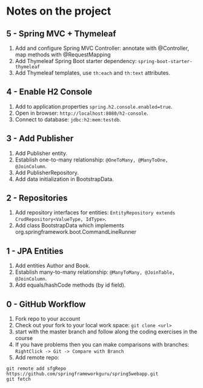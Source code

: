 Notes on the project
====================

5 - Spring MVC + Thymeleaf
--------------------------
1. Add and configure Spring MVC Controller: annotate with @Controller, map methods with @RequestMapping
2. Add Thymeleaf Spring Boot starter dependency: `spring-boot-starter-thymeleaf`
3. Add Thymeleaf templates, use `th:each` and `th:text` attributes.

4 - Enable H2 Console
---------------------
1. Add to application.properties `spring.h2.console.enabled=true`.
2. Open in browser: `http://localhost:8080/h2-console`.
3. Connect to database: `jdbc:h2:mem:testdb`.

3 - Add Publisher
-----------------
1. Add Publisher entity.
2. Establish one-to-many relationship: `@OneToMany, @ManyToOne, @JoinColumn`.
3. Add PublisherRepository.
4. Add data initialization in BootstrapData.

2 - Repositories
----------------
1. Add repository interfaces for entities: `EntityRepository extends CrudRepository<ValueType, IdType>`. 
2. Add class BootstrapData which implements org.springframework.boot.CommandLineRunner

1 - JPA Entities
----------------
1. Add entities Author and Book.
2. Establish many-to-many relationship: `@ManyToMany, @JoinTable, @JoinColumn`.
3. Add equals/hashCode methods (by id field).

0 - GitHub Workflow
-------------------

1) Fork repo to your account
2) Check out your fork to your local work space: `git clone <url>`
3) start with the master branch and follow along the coding exercises in the course
4) If you have problems then you can make comparisons with branches: 
    `RightClick -> Git -> Compare with Branch`
5) Add remote repo:
```
git remote add sfgRepo https://github.com/springframeworkguru/spring5webapp.git
git fetch
```
